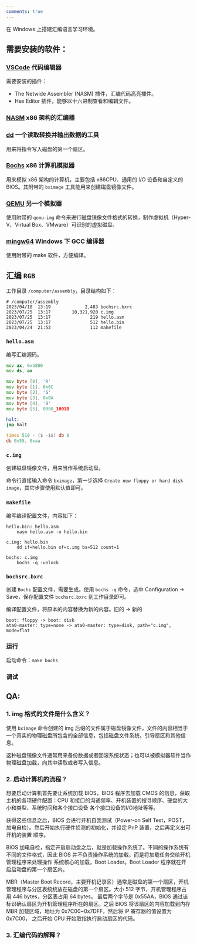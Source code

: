 ```yaml
---
comments: true
---
```


在 Windows 上搭建汇编语言学习环境。

## 需要安装的软件：
### [VSCode](https://code.visualstudio.com/) 代码编辑器
需要安装的插件：

 - The Netwide Assembler (NASM) 插件，汇编代码高亮插件。
 - Hex Editor 插件，能够以十六进制查看和编辑文件。

### [NASM](https://nasm.us/) x86 架构的汇编器

### [dd](http://www.chrysocome.net/dd) 一个读取转换并输出数据的工具
用来将指令写入磁盘的第一个扇区。

### [Bochs](https://bochs.sourceforge.io/) x86 计算机模拟器
用来模拟 x86 架构的计算机，主要包括 x86CPU、通用的 I/O 设备和自定义的 BIOS。其附带的 `bximage` 工具能用来创建磁盘镜像文件。

### [QEMU](https://www.qemu.org/) 另一个模拟器
使用附带的 `qemu-img` 命令来进行磁盘镜像文件格式的转换，制作虚拟机（Hyper-V、Virtual Box、VMware）可识别的虚拟磁盘。

### [mingw64](https://www.mingw-w64.org/) Windows 下 GCC 编译器
使用附带的 make 软件，方便编译。

## 汇编 `RGB`
工作目录 `/computer/assembly`，目录结构如下：
```
# /computer/assembly
2023/04/18  13:19             2,483 bochsrc.bxrc
2023/07/25  13:17        10,321,920 c.img
2023/07/25  13:17               219 hello.asm
2023/07/25  13:17               512 hello.bin
2023/04/24  21:53               112 makefile
```
### `hello.asm`
编写汇编源码。
```asm
mov ax, 0xb800
mov ds, ax

mov byte [0], 'R'
mov byte [1], 0x0C
mov byte [2], 'G'
mov byte [3], 0x0A
mov byte [4], 'B'
mov byte [5], 0000_1001B

halt:
jmp halt

times 510 - ($ -$$) db 0
db 0x55, 0xaa
```

### `c.img`
创建磁盘镜像文件，用来当作系统启动盘。

命令行直接输入命令 `bximage`，第一步选择 `Create new floppy or hard disk image`，其它步骤使用默认值即可。

### `makefile`
编写编译配置文件，内容如下：
```make
hello.bin: hello.asm
	nasm hello.asm -o hello.bin

c.img: hello.bin
	dd if=hello.bin of=c.img bs=512 count=1

bochs: c.img
	bochs -q -unlock
```

### `bochsrc.bxrc`
创建 `Bochs` 配置文件，需要生成。使用 `bochs -q` 命令，选中 Configuration -> Save，保存配置文件 `bochsrc.bxrc` 到工作目录即可。

编译配置文件，将原本的内容替换为新的内容。旧的 -> 新的
```text
boot: floppy -> boot: disk
ata0-master: type=none -> ata0-master: type=disk, path="c.img", mode=flat
```
### 运行
启动命令：`make bochs`

### 调试


## QA:

### 1. img 格式的文件是什么含义？
   使用 `bximage` 命令创建的 img 后缀的文件属于磁盘镜像文件，文件的内容相当于一个真实的物理磁盘所包含的全部信息，包括磁盘文件系统，引导扇区和其他信息。

   这种磁盘镜像文件通常用来备份数据或者回滚系统状态；也可以被模拟器软件当作物理磁盘加载，向其中读取或者写入信息。

### 2. 启动计算机的流程？  
   想要启动计算机首先要让系统加载 BIOS，BIOS 程序去加载 CMOS 的信息，获取主机的各项硬件配置：CPU 和接口的沟通频率、开机装置的搜寻顺序、硬盘的大小和类型、系统时间和各个接口设备
   各个接口设备的I/O地址等等。

   获得这些信息之后，BIOS 会进行开机自我测试（Power-on Self Test，POST，加电自检）。然后开始执行硬件侦测的初始化，并设定 PnP 装置，之后再定义出可开机的装置
   顺序。
   
   BIOS 加电自检，指定开启启动盘之后，就是加载操作系统了。不同的操作系统有不同的文件格式，因此 BIOS 并不负责操作系统的加载，而是将加载任务交给开机管理程序来处理操作
   系统核心的加载，Boot Loader。Boot Loader 程序就在开启启动盘的第一个扇区内。
   
   MBR（Master Boot Record，主要开机记录区）通常是磁盘的第一个扇区，开机管理程序与分区表统统放在磁盘的第一个扇区。大小 512 字节，开机管理程序占用 446 bytes，分区表占用 64 bytes。
   最后两个字节是 0x55AA，BIOS 通过该标识确认扇区为开机管理程序所在的扇区。之后 BIOS 将该扇区的内容加载到内存 MBR 加载区域，地址为 0x7C00~0x7DFF，然后将 IP 寄存器的值设置为 0x7C00，
   之后开始 CPU 开始取指执行启动扇区的代码。 
   
### 3. 汇编代码的解释？
   